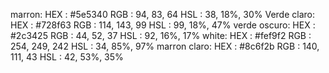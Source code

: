 marron:
HEX : #5e5340
RGB : 94, 83, 64
HSL  : 38, 18%, 30%
Verde claro:
HEX : #728f63
RGB : 114, 143, 99
HSL  : 99, 18%, 47%
verde oscuro:
HEX : #2c3425
RGB : 44, 52, 37
HSL  : 92, 16%, 17%
white:
HEX : #fef9f2
RGB : 254, 249, 242
HSL  : 34, 85%, 97%
marron claro:
HEX : #8c6f2b
RGB : 140, 111, 43
HSL  : 42, 53%, 35%